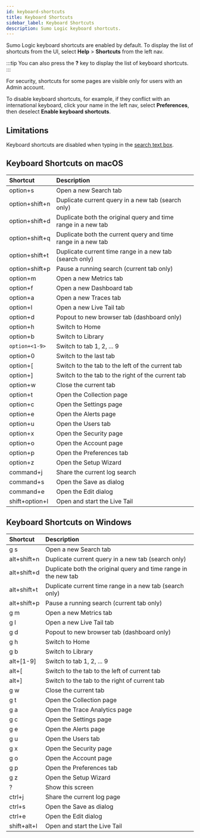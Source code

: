 ```yaml
---
id: keyboard-shortcuts
title: Keyboard Shortcuts
sidebar_label: Keyboard Shortcuts
description: Sumo Logic keyboard shortcuts.
---
```


Sumo Logic keyboard shortcuts are enabled by default. To display the list of shortcuts from the UI, select **Help** > **Shortcuts** from the left nav.

:::tip
You can also press the **?** key to display the list of keyboard shortcuts.
:::

For security, shortcuts for some pages are visible only for users with an Admin account.

To disable keyboard shortcuts, for example, if they conflict with an international keyboard, click your name in the left nav, select **Preferences**, then deselect **Enable keyboard shortcuts**.

## Limitations

Keyboard shortcuts are disabled when typing in the [search text box](/docs/search/get-started-with-search/search-page/). 

## Keyboard Shortcuts on macOS

| Shortcut  | Description |
|:----------|:--------------------|
| option+s       | Open a new Search tab                                         |
| option+shift+n | Duplicate current query in a new tab (search only)            |
| option+shift+d | Duplicate both the original query and time range in a new tab |
| option+shift+q | Duplicate both the current query and time range in a new tab  |
| option+shift+t | Duplicate current time range in a new tab (search only)       |
| option+shift+p | Pause a running search (current tab only)                     |
| option+m       | Open a new Metrics tab                                        |
| option+f       | Open a new Dashboard tab                                      |
| option+a       | Open a new Traces tab                                         |
| option+l       | Open a new Live Tail tab                                       |
| option+d       | Popout to new browser tab (dashboard only)                    |
| option+h       | Switch to Home                                                |
| option+b       | Switch to Library                                             |
| `option+<1-9>`  | Switch to tab 1, 2, ... 9                                     |
| option+0       | Switch to the last tab                                        |
| option+[      | Switch to the tab to the left of the current tab              |
| option+]      | Switch to the tab to the right of the current tab             |
| option+w       | Close the current tab                                         |
| option+t       | Open the Collection page                                      |
| option+c       | Open the Settings page                                        |
| option+e       | Open the Alerts page                                          |
| option+u       | Open the Users tab                                            |
| option+x       | Open the Security page                                        |
| option+o       | Open the Account page                                         |
| option+p       | Open the Preferences tab                                      |
| option+z       | Open the Setup Wizard                                         |
| command+j      | Share the current log search                                  |
| command+s      | Open the Save as dialog                                       |
| command+e      | Open the Edit dialog                                          |
| shift+option+l | Open and start the Live Tail                                  |

## Keyboard Shortcuts on Windows

| Shortcut  | Description |
|:-------------|:-----------------------|
| g s         | Open a new Search tab                                           |
| alt+shift+n | Duplicate current query in a new tab (search only)              |
| alt+shift+d | Duplicate both the original query and time range in the new tab |
| alt+shift+t | Duplicate current time range in a new tab (search only)         |
| alt+shift+p | Pause a running search (current tab only)                       |
| g m         | Open a new Metrics tab                                          |
| g l         | Open a new Live Tail tab                                         |
| g d         | Popout to new browser tab (dashboard only)                      |
| g h         | Switch to Home                                                  |
| g b         | Switch to Library                                               |
| alt+\[1-9\] | Switch to tab 1, 2, ... 9                                       |
| alt+\[      | Switch to the tab to the left of current tab                    |
| alt+\]      | Switch to the tab to the right of current tab                   |
| g w         | Close the current tab                                           |
| g t         | Open the Collection page                                        |
| g a         | Open the Trace Analytics page                                   |
| g c         | Open the Settings page                                          |
| g e         | Open the Alerts page                                            |
| g u         | Open the Users tab                                              |
| g x         | Open the Security page                                          |
| g o         | Open the Account page                                           |
| g p         | Open the Preferences tab                                        |
| g z         | Open the Setup Wizard                                           |
| ?           | Show this screen                                                |
| ctrl+j      | Share the current log page                                      |
| ctrl+s      | Open the Save as dialog                                         |
| ctrl+e      | Open the Edit dialog                                            |
| shift+alt+l | Open and start the Live Tail                                    |
